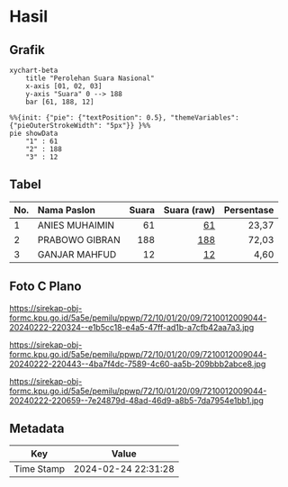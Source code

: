 # Hasil

## Grafik

```mermaid
xychart-beta
    title "Perolehan Suara Nasional"
    x-axis [01, 02, 03]
    y-axis "Suara" 0 --> 188
    bar [61, 188, 12]
```

```mermaid
%%{init: {"pie": {"textPosition": 0.5}, "themeVariables": {"pieOuterStrokeWidth": "5px"}} }%%
pie showData
    "1" : 61
    "2" : 188
    "3" : 12
```

## Tabel

| No. | Nama Paslon    | Suara | Suara (raw) | Persentase |
|:--- |:-------------- | -----:| -----------:| ----------:|
| 1   | ANIES MUHAIMIN | 61    | [61][p-1]   | 23,37      |
| 2   | PRABOWO GIBRAN | 188   | [188][p-2]  | 72,03      |
| 3   | GANJAR MAHFUD  | 12    | [12][p-3]   | 4,60       |


[p-1]: https://github.com/gigit-pemilu/pemilu-2024/blob/main/pilpres/hitung-suara/sub/72-sulawesi-tengah/sub/10-sigi/sub/01-sigi-biromaru/sub/2009-kalukubula/sub/044-tps/sub/paslon-1.txt
[p-2]: https://github.com/gigit-pemilu/pemilu-2024/blob/main/pilpres/hitung-suara/sub/72-sulawesi-tengah/sub/10-sigi/sub/01-sigi-biromaru/sub/2009-kalukubula/sub/044-tps/sub/paslon-2.txt
[p-3]: https://github.com/gigit-pemilu/pemilu-2024/blob/main/pilpres/hitung-suara/sub/72-sulawesi-tengah/sub/10-sigi/sub/01-sigi-biromaru/sub/2009-kalukubula/sub/044-tps/sub/paslon-3.txt

## Foto C Plano

https://sirekap-obj-formc.kpu.go.id/5a5e/pemilu/ppwp/72/10/01/20/09/7210012009044-20240222-220324--e1b5cc18-e4a5-47ff-ad1b-a7cfb42aa7a3.jpg

https://sirekap-obj-formc.kpu.go.id/5a5e/pemilu/ppwp/72/10/01/20/09/7210012009044-20240222-220443--4ba7f4dc-7589-4c60-aa5b-209bbb2abce8.jpg

https://sirekap-obj-formc.kpu.go.id/5a5e/pemilu/ppwp/72/10/01/20/09/7210012009044-20240222-220659--7e24879d-48ad-46d9-a8b5-7da7954e1bb1.jpg


## Metadata

| Key        | Value               |
| ---------- | ------------------- |
| Time Stamp | 2024-02-24 22:31:28 |



